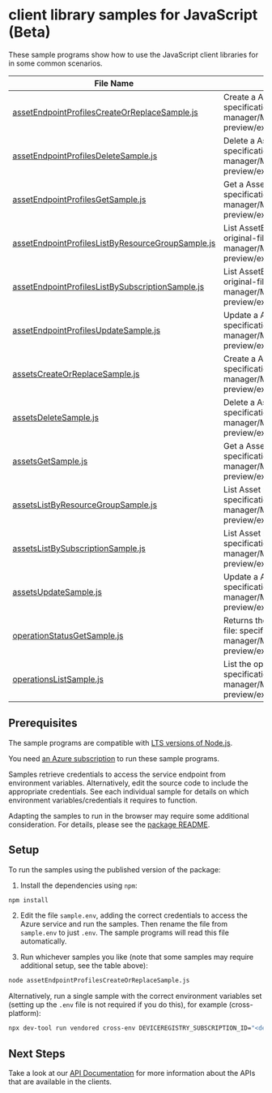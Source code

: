 # client library samples for JavaScript (Beta)

These sample programs show how to use the JavaScript client libraries for in some common scenarios.

| **File Name**                                                                                       | **Description**                                                                                                                                                                                                                    |
| --------------------------------------------------------------------------------------------------- | ---------------------------------------------------------------------------------------------------------------------------------------------------------------------------------------------------------------------------------- |
| [assetEndpointProfilesCreateOrReplaceSample.js][assetendpointprofilescreateorreplacesample]         | Create a AssetEndpointProfile x-ms-original-file: specification/deviceregistry/resource-manager/Microsoft.DeviceRegistry/preview/2023-11-01-preview/examples/Create_AssetEndpointProfile.json                                      |
| [assetEndpointProfilesDeleteSample.js][assetendpointprofilesdeletesample]                           | Delete a AssetEndpointProfile x-ms-original-file: specification/deviceregistry/resource-manager/Microsoft.DeviceRegistry/preview/2023-11-01-preview/examples/Delete_AssetEndpointProfile.json                                      |
| [assetEndpointProfilesGetSample.js][assetendpointprofilesgetsample]                                 | Get a AssetEndpointProfile x-ms-original-file: specification/deviceregistry/resource-manager/Microsoft.DeviceRegistry/preview/2023-11-01-preview/examples/Get_AssetEndpointProfile.json                                            |
| [assetEndpointProfilesListByResourceGroupSample.js][assetendpointprofileslistbyresourcegroupsample] | List AssetEndpointProfile resources by resource group x-ms-original-file: specification/deviceregistry/resource-manager/Microsoft.DeviceRegistry/preview/2023-11-01-preview/examples/List_AssetEndpointProfiles_ResourceGroup.json |
| [assetEndpointProfilesListBySubscriptionSample.js][assetendpointprofileslistbysubscriptionsample]   | List AssetEndpointProfile resources by subscription ID x-ms-original-file: specification/deviceregistry/resource-manager/Microsoft.DeviceRegistry/preview/2023-11-01-preview/examples/List_AssetEndpointProfiles_Subscription.json |
| [assetEndpointProfilesUpdateSample.js][assetendpointprofilesupdatesample]                           | Update a AssetEndpointProfile x-ms-original-file: specification/deviceregistry/resource-manager/Microsoft.DeviceRegistry/preview/2023-11-01-preview/examples/Update_AssetEndpointProfile.json                                      |
| [assetsCreateOrReplaceSample.js][assetscreateorreplacesample]                                       | Create a Asset x-ms-original-file: specification/deviceregistry/resource-manager/Microsoft.DeviceRegistry/preview/2023-11-01-preview/examples/Create_Asset_With_ExternalAssetId.json                                               |
| [assetsDeleteSample.js][assetsdeletesample]                                                         | Delete a Asset x-ms-original-file: specification/deviceregistry/resource-manager/Microsoft.DeviceRegistry/preview/2023-11-01-preview/examples/Delete_Asset.json                                                                    |
| [assetsGetSample.js][assetsgetsample]                                                               | Get a Asset x-ms-original-file: specification/deviceregistry/resource-manager/Microsoft.DeviceRegistry/preview/2023-11-01-preview/examples/Get_Asset.json                                                                          |
| [assetsListByResourceGroupSample.js][assetslistbyresourcegroupsample]                               | List Asset resources by resource group x-ms-original-file: specification/deviceregistry/resource-manager/Microsoft.DeviceRegistry/preview/2023-11-01-preview/examples/List_Assets_ResourceGroup.json                               |
| [assetsListBySubscriptionSample.js][assetslistbysubscriptionsample]                                 | List Asset resources by subscription ID x-ms-original-file: specification/deviceregistry/resource-manager/Microsoft.DeviceRegistry/preview/2023-11-01-preview/examples/List_Assets_Subscription.json                               |
| [assetsUpdateSample.js][assetsupdatesample]                                                         | Update a Asset x-ms-original-file: specification/deviceregistry/resource-manager/Microsoft.DeviceRegistry/preview/2023-11-01-preview/examples/Update_Asset.json                                                                    |
| [operationStatusGetSample.js][operationstatusgetsample]                                             | Returns the current status of an async operation. x-ms-original-file: specification/deviceregistry/resource-manager/Microsoft.DeviceRegistry/preview/2023-11-01-preview/examples/Get_OperationStatus.json                          |
| [operationsListSample.js][operationslistsample]                                                     | List the operations for the provider x-ms-original-file: specification/deviceregistry/resource-manager/Microsoft.DeviceRegistry/preview/2023-11-01-preview/examples/List_Operations.json                                           |

## Prerequisites

The sample programs are compatible with [LTS versions of Node.js](https://github.com/nodejs/release#release-schedule).

You need [an Azure subscription][freesub] to run these sample programs.

Samples retrieve credentials to access the service endpoint from environment variables. Alternatively, edit the source code to include the appropriate credentials. See each individual sample for details on which environment variables/credentials it requires to function.

Adapting the samples to run in the browser may require some additional consideration. For details, please see the [package README][package].

## Setup

To run the samples using the published version of the package:

1. Install the dependencies using `npm`:

```bash
npm install
```

2. Edit the file `sample.env`, adding the correct credentials to access the Azure service and run the samples. Then rename the file from `sample.env` to just `.env`. The sample programs will read this file automatically.

3. Run whichever samples you like (note that some samples may require additional setup, see the table above):

```bash
node assetEndpointProfilesCreateOrReplaceSample.js
```

Alternatively, run a single sample with the correct environment variables set (setting up the `.env` file is not required if you do this), for example (cross-platform):

```bash
npx dev-tool run vendored cross-env DEVICEREGISTRY_SUBSCRIPTION_ID="<deviceregistry subscription id>" DEVICEREGISTRY_RESOURCE_GROUP="<deviceregistry resource group>" node assetEndpointProfilesCreateOrReplaceSample.js
```

## Next Steps

Take a look at our [API Documentation][apiref] for more information about the APIs that are available in the clients.

[assetendpointprofilescreateorreplacesample]: https://github.com/Azure/azure-sdk-for-js/blob/main/sdk/deviceregistry/arm-deviceregistry/samples/v1-beta/javascript/assetEndpointProfilesCreateOrReplaceSample.js
[assetendpointprofilesdeletesample]: https://github.com/Azure/azure-sdk-for-js/blob/main/sdk/deviceregistry/arm-deviceregistry/samples/v1-beta/javascript/assetEndpointProfilesDeleteSample.js
[assetendpointprofilesgetsample]: https://github.com/Azure/azure-sdk-for-js/blob/main/sdk/deviceregistry/arm-deviceregistry/samples/v1-beta/javascript/assetEndpointProfilesGetSample.js
[assetendpointprofileslistbyresourcegroupsample]: https://github.com/Azure/azure-sdk-for-js/blob/main/sdk/deviceregistry/arm-deviceregistry/samples/v1-beta/javascript/assetEndpointProfilesListByResourceGroupSample.js
[assetendpointprofileslistbysubscriptionsample]: https://github.com/Azure/azure-sdk-for-js/blob/main/sdk/deviceregistry/arm-deviceregistry/samples/v1-beta/javascript/assetEndpointProfilesListBySubscriptionSample.js
[assetendpointprofilesupdatesample]: https://github.com/Azure/azure-sdk-for-js/blob/main/sdk/deviceregistry/arm-deviceregistry/samples/v1-beta/javascript/assetEndpointProfilesUpdateSample.js
[assetscreateorreplacesample]: https://github.com/Azure/azure-sdk-for-js/blob/main/sdk/deviceregistry/arm-deviceregistry/samples/v1-beta/javascript/assetsCreateOrReplaceSample.js
[assetsdeletesample]: https://github.com/Azure/azure-sdk-for-js/blob/main/sdk/deviceregistry/arm-deviceregistry/samples/v1-beta/javascript/assetsDeleteSample.js
[assetsgetsample]: https://github.com/Azure/azure-sdk-for-js/blob/main/sdk/deviceregistry/arm-deviceregistry/samples/v1-beta/javascript/assetsGetSample.js
[assetslistbyresourcegroupsample]: https://github.com/Azure/azure-sdk-for-js/blob/main/sdk/deviceregistry/arm-deviceregistry/samples/v1-beta/javascript/assetsListByResourceGroupSample.js
[assetslistbysubscriptionsample]: https://github.com/Azure/azure-sdk-for-js/blob/main/sdk/deviceregistry/arm-deviceregistry/samples/v1-beta/javascript/assetsListBySubscriptionSample.js
[assetsupdatesample]: https://github.com/Azure/azure-sdk-for-js/blob/main/sdk/deviceregistry/arm-deviceregistry/samples/v1-beta/javascript/assetsUpdateSample.js
[operationstatusgetsample]: https://github.com/Azure/azure-sdk-for-js/blob/main/sdk/deviceregistry/arm-deviceregistry/samples/v1-beta/javascript/operationStatusGetSample.js
[operationslistsample]: https://github.com/Azure/azure-sdk-for-js/blob/main/sdk/deviceregistry/arm-deviceregistry/samples/v1-beta/javascript/operationsListSample.js
[apiref]: https://learn.microsoft.com/javascript/api/@azure/arm-deviceregistry?view=azure-node-preview
[freesub]: https://azure.microsoft.com/free/
[package]: https://github.com/Azure/azure-sdk-for-js/tree/main/sdk/deviceregistry/arm-deviceregistry/README.md
